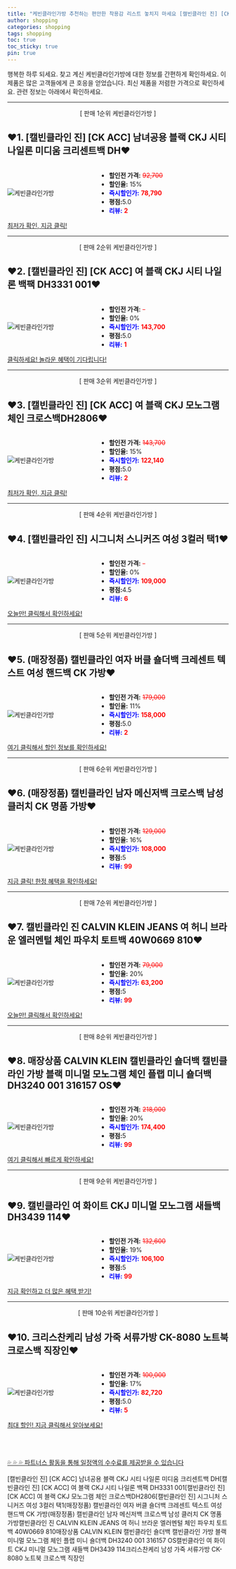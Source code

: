 ```yaml
---
title: "케빈클라인가방 추천하는 편안한 착용감 리스트 놓치지 마세요 [캘빈클라인 진] [CK ACC] 남녀공용"
author: shopping
categories: shopping
tags: shopping
toc: true
toc_sticky: true
pin: true
---
```

행복한 하루 되세요. 찾고 계신 케빈클라인가방에 대한 정보를 간편하게 확인하세요. 이 제품은 많은 고객들에게 큰 호응을 얻었습니다. 최신 제품을 저렴한 가격으로 확인하세요. 관련 정보는 아래에서 확인하세요.

---
<p class="toplist" style="margin: 0 auto; display: block; width: fit-content;">[ 판매 1순위 케빈클라인가방 ]</p>

<h2><strong>❤️1. [캘빈클라인 진] [CK ACC] 남녀공용 블랙 CKJ 시티 나일론 미디움 크리센트백 DH❤️</strong></h2>

<div style="display: flex; align-items: center;">
    <div style="flex: 0.4;">
        <img src="https://thumbnail8.coupangcdn.com/thumbnails/remote/230x230ex/image/vendor_inventory/d75b/3f368fb4a6c9623d6a328354ceb211b73e27651619cbfe748c0a17feaeec.jpg" alt="케빈클라인가방" style="max-width: 100%;">
    </div>
    <div style="flex: 0.6; margin-left: 10px;">
        <ul>
            <li><strong>할인전 가격:</strong> <del style="color: red;">92,700</del></li>
            <li><strong>할인율:</strong> 15%</li>
            <li><span style='color:blue'><strong>즉시할인가:</strong></span> <span style='color:red'><strong>78,790</strong></span></li>
            <li><strong>평점:</strong>5.0</li>
            <li><span style='color:blue'><strong>리뷰:</strong></span> <span style='color:red'><strong>2</strong></span></li>
        </ul>
    </div>
</div>
<div class="center">
    <a href="https://selin100587001.github.io?lptag=AF9450613&subid=githubio&pageKey=7778907842&traceid=V0-153&itemId=21019231512&vendorItemId=88909536990" class="myButton">
        최저가 확인, 지금 클릭!
    </a>
</div>


---
<p class="toplist" style="margin: 0 auto; display: block; width: fit-content;">[ 판매 2순위 케빈클라인가방 ]</p>

<h2><strong>❤️2. [캘빈클라인 진] [CK ACC] 여 블랙 CKJ 시티 나일론 백팩 DH3331 001❤️</strong></h2>

<div style="display: flex; align-items: center;">
    <div style="flex: 0.4;">
        <img src="https://thumbnail10.coupangcdn.com/thumbnails/remote/230x230ex/image/vendor_inventory/b82a/b1d84765887e902f740a9562d6cbf61923ca90eb889df1ed3a6300db2aee.jpg" alt="케빈클라인가방" style="max-width: 100%;">
    </div>
    <div style="flex: 0.6; margin-left: 10px;">
        <ul>
            <li><strong>할인전 가격:</strong> <del style="color: red;">-</del></li>
            <li><strong>할인율:</strong> 0%</li>
            <li><span style='color:blue'><strong>즉시할인가:</strong></span> <span style='color:red'><strong>143,700</strong></span></li>
            <li><strong>평점:</strong>5.0</li>
            <li><span style='color:blue'><strong>리뷰:</strong></span> <span style='color:red'><strong>1</strong></span></li>
        </ul>
    </div>
</div>
<div class="center">
    <a href="https://selin100587001.github.io?lptag=AF9450613&subid=githubio&pageKey=8020066411&traceid=V0-153&itemId=22409555203&vendorItemId=89454407102" class="myButton">
        클릭하세요! 놀라운 혜택이 기다립니다!
    </a>
</div>


---
<p class="toplist" style="margin: 0 auto; display: block; width: fit-content;">[ 판매 3순위 케빈클라인가방 ]</p>

<h2><strong>❤️3. [캘빈클라인 진] [CK ACC] 여 블랙 CKJ 모노그램 체인 크로스백DH2806❤️</strong></h2>

<div style="display: flex; align-items: center;">
    <div style="flex: 0.4;">
        <img src="https://thumbnail10.coupangcdn.com/thumbnails/remote/230x230ex/image/vendor_inventory/387d/c38fb8d6ebc0f9c3d1397047cda5530af5c55915581ebc88ab60df5dea19.jpg" alt="케빈클라인가방" style="max-width: 100%;">
    </div>
    <div style="flex: 0.6; margin-left: 10px;">
        <ul>
            <li><strong>할인전 가격:</strong> <del style="color: red;">143,700</del></li>
            <li><strong>할인율:</strong> 15%</li>
            <li><span style='color:blue'><strong>즉시할인가:</strong></span> <span style='color:red'><strong>122,140</strong></span></li>
            <li><strong>평점:</strong>5.0</li>
            <li><span style='color:blue'><strong>리뷰:</strong></span> <span style='color:red'><strong>2</strong></span></li>
        </ul>
    </div>
</div>
<div class="center">
    <a href="https://selin100587001.github.io?lptag=AF9450613&subid=githubio&pageKey=7922354365&traceid=V0-153&itemId=21767742659&vendorItemId=88947743831" class="myButton">
        최저가 확인, 지금 클릭!
    </a>
</div>


---
<p class="toplist" style="margin: 0 auto; display: block; width: fit-content;">[ 판매 4순위 케빈클라인가방 ]</p>

<h2><strong>❤️4. [캘빈클라인 진] 시그니처 스니커즈 여성 3컬러 택1❤️</strong></h2>

<div style="display: flex; align-items: center;">
    <div style="flex: 0.4;">
        <img src="https://thumbnail8.coupangcdn.com/thumbnails/remote/230x230ex/image/vendor_inventory/2ee8/9fa749be809d6bde59fe63341b2a2da2c1fc84fe9a1e24333f44153afc05.jpg" alt="케빈클라인가방" style="max-width: 100%;">
    </div>
    <div style="flex: 0.6; margin-left: 10px;">
        <ul>
            <li><strong>할인전 가격:</strong> <del style="color: red;">-</del></li>
            <li><strong>할인율:</strong> 0%</li>
            <li><span style='color:blue'><strong>즉시할인가:</strong></span> <span style='color:red'><strong>109,000</strong></span></li>
            <li><strong>평점:</strong>4.5</li>
            <li><span style='color:blue'><strong>리뷰:</strong></span> <span style='color:red'><strong>6</strong></span></li>
        </ul>
    </div>
</div>
<div class="center">
    <a href="https://selin100587001.github.io?lptag=AF9450613&subid=githubio&pageKey=7537396108&traceid=V0-153&itemId=19805644438&vendorItemId=88616540628" class="myButton">
        오늘만! 클릭해서 확인하세요!
    </a>
</div>


---
<p class="toplist" style="margin: 0 auto; display: block; width: fit-content;">[ 판매 5순위 케빈클라인가방 ]</p>

<h2><strong>❤️5. (매장정품) 캘빈클라인 여자 버클 숄더백 크레센트 텍스트 여성 핸드백 CK 가방❤️</strong></h2>

<div style="display: flex; align-items: center;">
    <div style="flex: 0.4;">
        <img src="https://thumbnail8.coupangcdn.com/thumbnails/remote/230x230ex/image/vendor_inventory/7df0/44dedf71e6d0a34031c4f719ad7c960a9f896839e9ed1fa6d3f9d4e97c7d.png" alt="케빈클라인가방" style="max-width: 100%;">
    </div>
    <div style="flex: 0.6; margin-left: 10px;">
        <ul>
            <li><strong>할인전 가격:</strong> <del style="color: red;">179,000</del></li>
            <li><strong>할인율:</strong> 11%</li>
            <li><span style='color:blue'><strong>즉시할인가:</strong></span> <span style='color:red'><strong>158,000</strong></span></li>
            <li><strong>평점:</strong>5.0</li>
            <li><span style='color:blue'><strong>리뷰:</strong></span> <span style='color:red'><strong>2</strong></span></li>
        </ul>
    </div>
</div>
<div class="center">
    <a href="https://selin100587001.github.io?lptag=AF9450613&subid=githubio&pageKey=7959860721&traceid=V0-153&itemId=22004891391&vendorItemId=89052378180" class="myButton">
        여기 클릭해서 할인 정보를 확인하세요!
    </a>
</div>


---
<p class="toplist" style="margin: 0 auto; display: block; width: fit-content;">[ 판매 6순위 케빈클라인가방 ]</p>

<h2><strong>❤️6. (매장정품) 캘빈클라인 남자 메신저백 크로스백 남성 클러치 CK 명품 가방❤️</strong></h2>

<div style="display: flex; align-items: center;">
    <div style="flex: 0.4;">
        <img src="https://thumbnail6.coupangcdn.com/thumbnails/remote/230x230ex/image/vendor_inventory/b815/ddcc72b829d86473c34c6d2f1e7c80e788a853835ced8ecea423ded6b383.png" alt="케빈클라인가방" style="max-width: 100%;">
    </div>
    <div style="flex: 0.6; margin-left: 10px;">
        <ul>
            <li><strong>할인전 가격:</strong> <del style="color: red;">129,000</del></li>
            <li><strong>할인율:</strong> 16%</li>
            <li><span style='color:blue'><strong>즉시할인가:</strong></span> <span style='color:red'><strong>108,000</strong></span></li>
            <li><strong>평점:</strong>5</li>
            <li><span style='color:blue'><strong>리뷰:</strong></span> <span style='color:red'><strong>99</strong></span></li>
        </ul>
    </div>
</div>
<div class="center">
    <a href="https://selin100587001.github.io?lptag=AF9450613&subid=githubio&pageKey=7961481380&traceid=V0-153&itemId=22012104457&vendorItemId=89059519867" class="myButton">
        지금 클릭! 한정 혜택을 확인하세요!
    </a>
</div>


---
<p class="toplist" style="margin: 0 auto; display: block; width: fit-content;">[ 판매 7순위 케빈클라인가방 ]</p>

<h2><strong>❤️7. 캘빈클라인 진 CALVIN KLEIN JEANS 여 허니 브라운 엘러멘털 체인 파우치 토트백 40W0669 810❤️</strong></h2>

<div style="display: flex; align-items: center;">
    <div style="flex: 0.4;">
        <img src="https://thumbnail8.coupangcdn.com/thumbnails/remote/230x230ex/image/vendor_inventory/e5ec/9588eb64200344fb88eafa05252ee2e6f8c6c26786b9f0df6445f24a6ae3.jpg" alt="케빈클라인가방" style="max-width: 100%;">
    </div>
    <div style="flex: 0.6; margin-left: 10px;">
        <ul>
            <li><strong>할인전 가격:</strong> <del style="color: red;">79,000</del></li>
            <li><strong>할인율:</strong> 20%</li>
            <li><span style='color:blue'><strong>즉시할인가:</strong></span> <span style='color:red'><strong>63,200</strong></span></li>
            <li><strong>평점:</strong>5</li>
            <li><span style='color:blue'><strong>리뷰:</strong></span> <span style='color:red'><strong>99</strong></span></li>
        </ul>
    </div>
</div>
<div class="center">
    <a href="https://selin100587001.github.io?lptag=AF9450613&subid=githubio&pageKey=8187486827&traceid=V0-153&itemId=23416874835&vendorItemId=90443921893" class="myButton">
        오늘만! 클릭해서 확인하세요!
    </a>
</div>


---
<p class="toplist" style="margin: 0 auto; display: block; width: fit-content;">[ 판매 8순위 케빈클라인가방 ]</p>

<h2><strong>❤️8. 매장상품 CALVIN KLEIN 캘빈클라인 숄더백 캘빈클라인 가방 블랙 미니멀 모노그램 체인 플랩 미니 숄더백 DH3240 001 316157 OS❤️</strong></h2>

<div style="display: flex; align-items: center;">
    <div style="flex: 0.4;">
        <img src="https://thumbnail9.coupangcdn.com/thumbnails/remote/230x230ex/image/vendor_inventory/23ca/49a244bee6d9b43d799bdb3fdb9f5d34bc5e9478d95f43a6459b2e38ad78.jpg" alt="케빈클라인가방" style="max-width: 100%;">
    </div>
    <div style="flex: 0.6; margin-left: 10px;">
        <ul>
            <li><strong>할인전 가격:</strong> <del style="color: red;">218,000</del></li>
            <li><strong>할인율:</strong> 20%</li>
            <li><span style='color:blue'><strong>즉시할인가:</strong></span> <span style='color:red'><strong>174,400</strong></span></li>
            <li><strong>평점:</strong>5</li>
            <li><span style='color:blue'><strong>리뷰:</strong></span> <span style='color:red'><strong>99</strong></span></li>
        </ul>
    </div>
</div>
<div class="center">
    <a href="https://selin100587001.github.io?lptag=AF9450613&subid=githubio&pageKey=8028663600&traceid=V0-153&itemId=22442404519&vendorItemId=90805924173" class="myButton">
        여기 클릭해서 빠르게 확인하세요!
    </a>
</div>


---
<p class="toplist" style="margin: 0 auto; display: block; width: fit-content;">[ 판매 9순위 케빈클라인가방 ]</p>

<h2><strong>❤️9. 캘빈클라인 여 화이트 CKJ 미니멀 모노그램 새들백 DH3439 114❤️</strong></h2>

<div style="display: flex; align-items: center;">
    <div style="flex: 0.4;">
        <img src="https://thumbnail8.coupangcdn.com/thumbnails/remote/230x230ex/image/vendor_inventory/e3f3/8ec749a08a2dcdff0cf9ec236ad159a1dabd02f9bab25b8ebf6250d010c6.jpg" alt="케빈클라인가방" style="max-width: 100%;">
    </div>
    <div style="flex: 0.6; margin-left: 10px;">
        <ul>
            <li><strong>할인전 가격:</strong> <del style="color: red;">132,600</del></li>
            <li><strong>할인율:</strong> 19%</li>
            <li><span style='color:blue'><strong>즉시할인가:</strong></span> <span style='color:red'><strong>106,100</strong></span></li>
            <li><strong>평점:</strong>5</li>
            <li><span style='color:blue'><strong>리뷰:</strong></span> <span style='color:red'><strong>99</strong></span></li>
        </ul>
    </div>
</div>
<div class="center">
    <a href="https://selin100587001.github.io?lptag=AF9450613&subid=githubio&pageKey=8184185365&traceid=V0-153&itemId=23403735002&vendorItemId=90430903715" class="myButton">
        지금 확인하고 더 많은 혜택 받기!
    </a>
</div>


---
<p class="toplist" style="margin: 0 auto; display: block; width: fit-content;">[ 판매 10순위 케빈클라인가방 ]</p>

<h2><strong>❤️10. 크리스찬케리 남성 가죽 서류가방 CK-8080 노트북 크로스백 직장인❤️</strong></h2>

<div style="display: flex; align-items: center;">
    <div style="flex: 0.4;">
        <img src="https://thumbnail10.coupangcdn.com/thumbnails/remote/230x230ex/image/vendor_inventory/f379/1e4f6ca19ef6812a5960dc253731c4431fa381abd64de6c098475f98b5db.jpg" alt="케빈클라인가방" style="max-width: 100%;">
    </div>
    <div style="flex: 0.6; margin-left: 10px;">
        <ul>
            <li><strong>할인전 가격:</strong> <del style="color: red;">100,000</del></li>
            <li><strong>할인율:</strong> 17%</li>
            <li><span style='color:blue'><strong>즉시할인가:</strong></span> <span style='color:red'><strong>82,720</strong></span></li>
            <li><strong>평점:</strong>5.0</li>
            <li><span style='color:blue'><strong>리뷰:</strong></span> <span style='color:red'><strong>5</strong></span></li>
        </ul>
    </div>
</div>
<div class="center">
    <a href="https://selin100587001.github.io?lptag=AF9450613&subid=githubio&pageKey=5672471925&traceid=V0-153&itemId=13242839263&vendorItemId=90712167198" class="myButton">
        최대 할인! 지금 클릭해서 알아보세요!
    </a>
</div>

<br><br><br>[💦 💦 💦 파트너스 활동을 통해 일정액의 수수료를 제공받을 수 있습니다](https://link.coupang.com/a/bcpT2c)<br><br>[캘빈클라인 진] [CK ACC] 남녀공용 블랙 CKJ 시티 나일론 미디움 크리센트백 DH[캘빈클라인 진] [CK ACC] 여 블랙 CKJ 시티 나일론 백팩 DH3331 001[캘빈클라인 진] [CK ACC] 여 블랙 CKJ 모노그램 체인 크로스백DH2806[캘빈클라인 진] 시그니처 스니커즈 여성 3컬러 택1(매장정품) 캘빈클라인 여자 버클 숄더백 크레센트 텍스트 여성 핸드백 CK 가방(매장정품) 캘빈클라인 남자 메신저백 크로스백 남성 클러치 CK 명품 가방캘빈클라인 진 CALVIN KLEIN JEANS 여 허니 브라운 엘러멘털 체인 파우치 토트백 40W0669 810매장상품 CALVIN KLEIN 캘빈클라인 숄더백 캘빈클라인 가방 블랙 미니멀 모노그램 체인 플랩 미니 숄더백 DH3240 001 316157 OS캘빈클라인 여 화이트 CKJ 미니멀 모노그램 새들백 DH3439 114크리스찬케리 남성 가죽 서류가방 CK-8080 노트북 크로스백 직장인